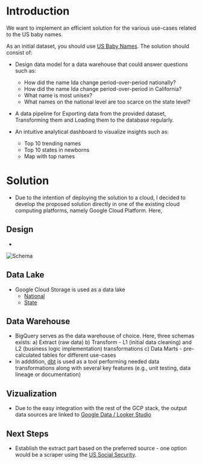 # Introduction 

We want to implement an efficient solution for the various use-cases related to the US baby names.

As an initial dataset, you should use [US Baby Names](https://www.kaggle.com/datasets/kaggle/us-baby-names). The solution should consist of:

- Design data model for a data warehouse that could answer questions such as:
    - How did the name Ida change period-over-period nationally?
    - How did the name Ida change period-over-period in California?
    - What name is most unisex?
    - What names on the national level are too scarce on the state level?

- A data pipeline for Exporting data from the provided dataset, Transforming them and Loading them to the database regularly.

- An intuitive analytical dashboard to visualize insights such as:
    - Top 10 trending names
    - Top 10 states in newborns
    - Map with top names

# Solution 
- Due to the intention of deploying the solution to a cloud, I decided to develop the proposed solution directly in one of the existing cloud computing platforms, namely Google Cloud Platform. Here, 


## Design
-   

![Schema](https://storage.googleapis.com/baby-names-usa-1/us_baby_name.png)

## Data Lake
- Google Cloud Storage is used as a data lake
    - [National](https://storage.googleapis.com/baby-names-usa-1/NationalNames.csv)
    - [State](https://storage.googleapis.com/baby-names-usa-1/NationalNames.csv)

## Data Warehouse
- BigQuery serves as the data warehouse of choice. Here, three schemas exists: 
    a) Extract (raw data)
    b) Transform - L1 (initial data cleaning) and L2 (business logic implementation) transformations
    c) Data Marts - pre-calculated tables for different use-cases
- In adddition, [dbt](https://www.getdbt.com/) is used as a tool performing needed data transformations along with several key features (e.g., unit testing, data lineage or documentation)

## Vizualization
- Due to the easy integration with the rest of the GCP stack, the output data sources are linked to [Google Data / Looker Studio](https://datastudio.google.com/reporting/067fe3fa-186a-4798-b1d4-77157bec4466)

## Next Steps 
- Establish the extract part based on the preferred source - one option would be a scraper using the [US Social Security](https://www.ssa.gov/oact/babynames/).
